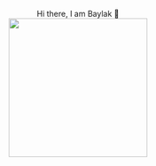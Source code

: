 <p style="text-align:center">
Hi there, I am Baylak 👋 </br>
<img src="https://user-images.githubusercontent.com/56039676/211144675-362918a8-b5ed-48cb-bb5e-fe5b3b02a3d1.gif" width="250" height="250" br/>
</p>
